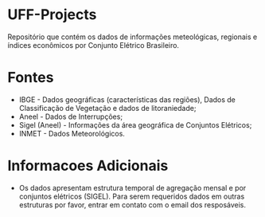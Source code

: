 # UFF-Projects

Repositório que contém os dados de informações meteológicas, regionais e índices econômicos por Conjunto Elétrico Brasileiro.


# Fontes

- IBGE - Dados geográficas (características das regiões), Dados de Classificação de Vegetação e dados de litoraniedade;
- Aneel - Dados de Interrupções;
- Sigel (Aneel) -  Informações da área geográfica de Conjuntos Elétricos;
- INMET -  Dados Meteorológicos.

# Informacoes Adicionais

- Os dados apresentam estrutura temporal de agregação mensal e por conjuntos elétricos (SIGEL). Para serem requeridos dados em outras estruturas por favor, entrar em contato com o email dos resposáveis.
